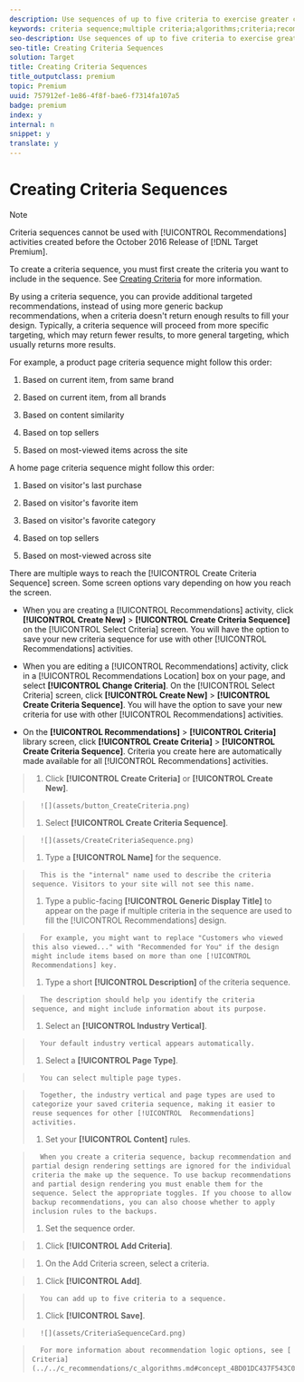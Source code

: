 ```yaml
---
description: Use sequences of up to five criteria to exercise greater control of the items that appear in your Recommendations activities.
keywords: criteria sequence;multiple criteria;algorithms;criteria;recommendations criteria
seo-description: Use sequences of up to five criteria to exercise greater control of the items that appear in your Recommendations activities.
seo-title: Creating Criteria Sequences
solution: Target
title: Creating Criteria Sequences
title_outputclass: premium
topic: Premium
uuid: 757912ef-1e86-4f8f-bae6-f7314fa107a5
badge: premium
index: y
internal: n
snippet: y
translate: y
---
```


# Creating Criteria Sequences


>[!NOTE]
>
>Criteria sequences cannot be used with [!UICONTROL  Recommendations] activities created before the October 2016 Release of [!DNL  Target Premium]. 



To create a criteria sequence, you must first create the criteria you want to include in the sequence. See [ Creating Criteria](../../c_recommendations/c_algorithms/t_create_new_algorithm.md#task_8A9CB465F28D44899F69F38AD27352FE) for more information. 

By using a criteria sequence, you can provide additional targeted recommendations, instead of using more generic backup recommendations, when a criteria doesn't return enough results to fill your design. Typically, a criteria sequence will proceed from more specific targeting, which may return fewer results, to more general targeting, which usually returns more results. 

For example, a product page criteria sequence might follow this order: 


1. Based on current item, from same brand 

1. Based on current item, from all brands 

1. Based on content similarity 

1. Based on top sellers 

1. Based on most-viewed items across the site 



A home page criteria sequence might follow this order: 


1. Based on visitor's last purchase 

1. Based on visitor's favorite item 

1. Based on visitor's favorite category 

1. Based on top sellers 

1. Based on most-viewed across site 



There are multiple ways to reach the [!UICONTROL  Create Criteria Sequence] screen. Some screen options vary depending on how you reach the screen. 


* When you are creating a [!UICONTROL  Recommendations] activity, click **[!UICONTROL  Create New]** > **[!UICONTROL  Create Criteria Sequence]** on the [!UICONTROL  Select Criteria] screen. You will have the option to save your new criteria sequence for use with other [!UICONTROL  Recommendations] activities. 

* When you are editing a [!UICONTROL  Recommendations] activity, click in a [!UICONTROL  Recommendations Location] box on your page, and select **[!UICONTROL  Change Criteria]**. On the [!UICONTROL  Select Criteria] screen, click **[!UICONTROL  Create New]** > **[!UICONTROL  Create Criteria Sequence]**. You will have the option to save your new criteria for use with other [!UICONTROL  Recommendations] activities. 

* On the **[!UICONTROL  Recommendations]** > **[!UICONTROL  Criteria]** library screen, click **[!UICONTROL  Create Criteria]** > **[!UICONTROL  Create Criteria Sequence]**. Criteria you create here are automatically made available for all [!UICONTROL  Recommendations] activities. 



>1. Click **[!UICONTROL  Create Criteria]** or **[!UICONTROL  Create New]**.

>       ![](assets/button_CreateCriteria.png) 
>1. Select **[!UICONTROL  Create Criteria Sequence]**.

>       ![](assets/CreateCriteriaSequence.png) 
>1. Type a **[!UICONTROL  Name]** for the sequence.

>       This is the "internal" name used to describe the criteria sequence. Visitors to your site will not see this name. 
>1. Type a public-facing **[!UICONTROL  Generic Display Title]** to appear on the page if multiple criteria in the sequence are used to fill the [!UICONTROL  Recommendations] design.

>       For example, you might want to replace "Customers who viewed this also viewed..." with "Recommended for You" if the design might include items based on more than one [!UICONTROL  Recommendations] key. 
>1. Type a short **[!UICONTROL  Description]** of the criteria sequence.

>       The description should help you identify the criteria sequence, and might include information about its purpose. 
>1. Select an **[!UICONTROL  Industry Vertical]**.

>       Your default industry vertical appears automatically. 
>1. Select a **[!UICONTROL  Page Type]**.

>       You can select multiple page types. 

>       Together, the industry vertical and page types are used to categorize your saved criteria sequence, making it easier to reuse sequences for other [!UICONTROL  Recommendations] activities. 
>1. Set your **[!UICONTROL  Content]** rules.

>       When you create a criteria sequence, backup recommendation and partial design rendering settings are ignored for the individual criteria the make up the sequence. To use backup recommendations and partial design rendering you must enable them for the sequence. Select the appropriate toggles. If you choose to allow backup recommendations, you can also choose whether to apply inclusion rules to the backups. 
>1. Set the sequence order.

>    
>    1. Click **[!UICONTROL  Add Criteria]**. 

>    1. On the Add Criteria screen, select a criteria. 

>    1. Click **[!UICONTROL  Add]**. 

>       You can add up to five criteria to a sequence. 
>1. Click **[!UICONTROL  Save]**.

>       ![](assets/CriteriaSequenceCard.png) 

>       For more information about recommendation logic options, see [ Criteria](../../c_recommendations/c_algorithms.md#concept_4BD01DC437F543C0A13621C93A302750). 
